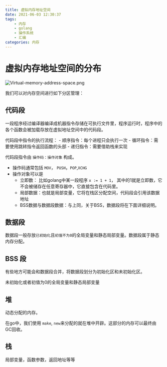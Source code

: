 ```yaml
---
title: 虚拟内存地址空间
date: 2021-06-03 12:30:37
tags:
    - 内存
    - golang
    - 操作系统
    - 汇编
categories: 内存
---
```


# 虚拟内存地址空间的分布
![Virtual-memory-address-space.png](https://i.loli.net/2021/06/03/geWDOKmTUXCZI31.png)

我们可以对内存空间进行如下分区管理：
## 代码段
 一段程序经过编译器编译成机器指令存储在可执行文件里，程序运行时，程序中的各个函数会被加载存放在虚拟地址空间中的代码段。

 代码段中指令的执行流程：
    - 顺序指令：每个进程只会执行一次
    - 循环指令：需要使用跳转指令返回函数的头部
    - 递归指令：需要借助栈来实现

代码段指令由 `操作码：操作对象` 构成。
- 操作码通常包括 `MOV`， `PUSH`，`POP`,`XCHG`
- 操作对象可以是
    - 立即数： 比如golang中某一段程序 `x := 1 + 1`， 其中的1就是立即数，它不会被储存在任意寄存器中，它直接包含在代码里。
    - 局部数据：也就是局部变量，它将在栈区分配空间，代码段会引用该数据地址
    - BSS数据与数据段数据：与上同，关于BSS，数据段将在下面详细说明。

## 数据段

数据段一般存放`已初始化`且`初值不为0`的全局变量和静态局部变量。数据段属于静态内存分配。

## BSS 段
有些地方可能会和数据段合并，将数据段划分为初始化区和未初始化区。

未初始化或者初值为0的全局变量和静态局部变量

## 堆
动态分配的内存。

在go中，我们使用 `make`, `new`来分配的就在堆中开辟。这部分的内存可以最终由 GC回收。
## 栈
局部变量，函数参数，返回地址等等